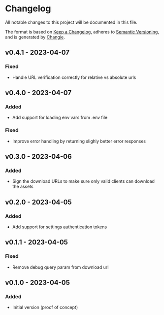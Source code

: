 # Changelog
All notable changes to this project will be documented in this file.

The format is based on [Keep a Changelog](https://keepachangelog.com/en/1.0.0/),
adheres to [Semantic Versioning](https://semver.org/spec/v2.0.0.html),
and is generated by [Changie](https://github.com/miniscruff/changie).


## v0.4.1 - 2023-04-07
### Fixed
* Handle URL verification correctly for relative vs absolute urls

## v0.4.0 - 2023-04-07
### Added
* Add support for loading env vars from .env file
### Fixed
* Improve error handling by returning slighly better error responses

## v0.3.0 - 2023-04-06
### Added
* Sign the download URLs to make sure only valid clients can download the assets

## v0.2.0 - 2023-04-05
### Added
* Add support for settings authentication tokens

## v0.1.1 - 2023-04-05
### Fixed
* Remove debug query param from download url

## v0.1.0 - 2023-04-05
### Added
* Initial version (proof of concept)
